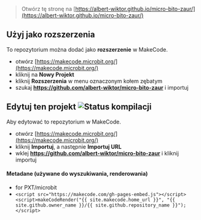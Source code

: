 
> Otwórz tę stronę na [https://albert-wiktor.github.io/micro-bito-zaur/](https://albert-wiktor.github.io/micro-bito-zaur/)

## Użyj jako rozszerzenia

To repozytorium można dodać jako **rozszerzenie** w MakeCode.

* otwórz [https://makecode.microbit.org/](https://makecode.microbit.org/)
* kliknij na **Nowy Projekt**
* kliknij **Rozszerzenia** w menu oznaczonym kołem zębatym
* szukaj **https://github.com/albert-wiktor/micro-bito-zaur** i importuj

## Edytuj ten projekt ![Status kompilacji](https://github.com/albert-wiktor/micro-bito-zaur/workflows/MakeCode/badge.svg)

Aby edytować to repozytorium w MakeCode.

* otwórz [https://makecode.microbit.org/](https://makecode.microbit.org/)
* kliknij **Importuj**, a następnie **Importuj URL**
* wklej **https://github.com/albert-wiktor/micro-bito-zaur** i kliknij importuj

#### Metadane (używane do wyszukiwania, renderowania)

* for PXT/microbit
* `<script src="https://makecode.com/gh-pages-embed.js"></script><script>makeCodeRender("{{ site.makecode.home_url }}", "{{ site.github.owner_name }}/{{ site.github.repository_name }}");</script>`
